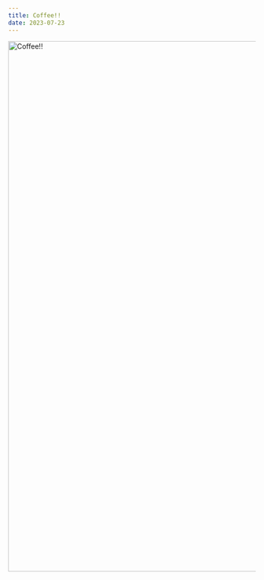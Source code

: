 ```yaml
---
title: Coffee!!
date: 2023-07-23
---
```


<img src="/images/drawing-007.webp" alt="Coffee!!" width="1080" height="1080" />
